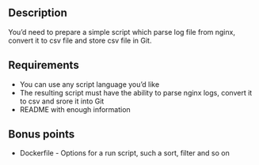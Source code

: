 ## Description

You’d need to prepare a simple script which parse log file from nginx, convert it to csv file and store csv file in Git.

## Requirements

- You can use any script language you’d like
- The resulting script must have the ability to parse nginx logs,
convert it to csv and srore it into Git
- README with enough information

## Bonus points

- Dockerfile - Options for a run script, such a sort, filter and
so on
